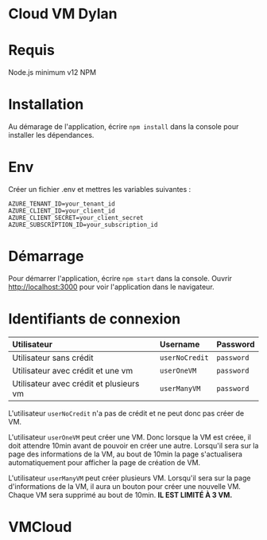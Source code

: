 # Cloud VM Dylan

# Requis

Node.js minimum v12
NPM

# Installation

Au démarage de l'application, écrire `npm install` dans la console pour installer les dépendances.

# Env

Créer un fichier .env et mettres les variables suivantes :

```
AZURE_TENANT_ID=your_tenant_id
AZURE_CLIENT_ID=your_client_id
AZURE_CLIENT_SECRET=your_client_secret
AZURE_SUBSCRIPTION_ID=your_subscription_id
```

# Démarrage

Pour démarrer l'application, écrire `npm start` dans la console.
Ouvrir [http://localhost:3000](http://localhost:3000) pour voir l'application dans le navigateur.

# Identifiants de connexion

| Utilisateur                             | Username       | Password   |
| :-------------------------------------- | :------------- | :--------- |
| Utilisateur sans crédit                 | `userNoCredit` | `password` |
| Utilisateur avec crédit et une vm       | `userOneVM`    | `password` |
| Utilisateur avec crédit et plusieurs vm | `userManyVM`   | `password` |

L'utilisateur `userNoCredit` n'a pas de crédit et ne peut donc pas créer de VM.

L'utilisateur `userOneVM` peut créer une VM. Donc lorsque la VM est créee, il doit attendre 10min avant de pouvoir en créer une autre. Lorsqu'il sera sur la page des informations de la VM, au bout de 10min la page s'actualisera automatiquement pour afficher la page de création de VM.

L'utilisateur `userManyVM` peut créer plusieurs VM. Lorsqu'il sera sur la page d'informations de la VM, il aura un bouton pour créer une nouvelle VM. Chaque VM sera supprimé au bout de 10min. **IL EST LIMITÉ À 3 VM.**
# VMCloud
